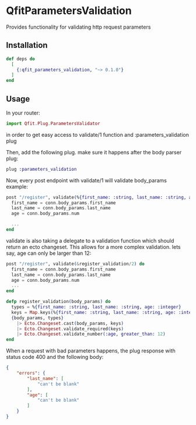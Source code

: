 # QfitParametersValidation

Provides functionality for validating http request parameters

## Installation

```elixir
def deps do
  [
    {:qfit_parameters_validation, "~> 0.1.0"}
  ]
end
```

## Usage
In your router:
```elixir
import Qfit.Plug.ParametersValidator
```

in order to get easy access to validate/1 function and :parameters_validation plug

Then, add the following plug. make sure it happens after the body parser plug:
```elixir
plug :parameters_validation
```

Now, every post endpoint with validate/1 will validate body_params
example:
```elixir
post "/register", validate(%{first_name: :string, last_name: :string, age: :integer}) do
  first_name = conn.body_params.first_name
  last_name = conn.body_params.last_name
  age = conn.body_params.num

  ...
end
```

validate is also taking a delegate to a validation function which should return an
ecto changeset. This allows for a more complex validation.
lets say, age can only be larger than 12:

```elixir
post "/register", validate(&register_validation/2) do
  first_name = conn.body_params.first_name
  last_name = conn.body_params.last_name
  age = conn.body_params.num
  ...
end

defp register_validation(body_params) do
  types = %{first_name: :string, last_name: :string, age: :integer}
  keys = Map.keys(%{first_name: :string, last_name: :string, age: :integer})
  {body_params, types}
    |> Ecto.Changeset.cast(body_params, keys)
    |> Ecto.Changeset.validate_required(keys)
    |> Ecto.Changeset.validate_number(:age, greater_than: 12)
end
```

When a request with bad parameters happens, the plug response with
status code 400 and the following body:

```json
{
    "errors": {
        "last_name": [
            "can't be blank"
        ],
        "age": [
            "can't be blank"
        ]
    }
}
```